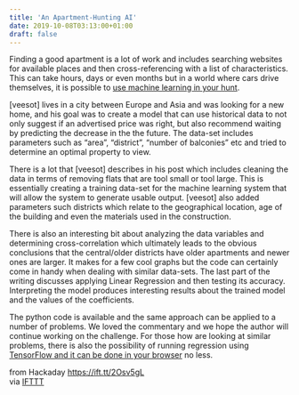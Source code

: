 ```yaml
---
title: 'An Apartment-Hunting AI'
date: 2019-10-08T03:13:00+01:00
draft: false
---
```


Finding a good apartment is a lot of work and includes searching websites for available places and then cross-referencing with a list of characteristics. This can take hours, days or even months but in a world where cars drive themselves, it is possible to [use machine learning in your hunt](https://habr.com/en/post/468053/).

\[veesot\] lives in a city between Europe and Asia and was looking for a new home, and his goal was to create a model that can use historical data to not only suggest if an advertised price was right, but also recommend waiting by predicting the decrease in the the future. The data-set includes parameters such as “area”, “district”, “number of balconies” etc and tried to determine an optimal property to view.

There is a lot that \[veesot\] describes in his post which includes cleaning the data in terms of removing flats that are tool small or tool large. This is essentially creating a training data-set for the machine learning system that will allow the system to generate usable output. \[veesot\] also added parameters such districts which relate to the geographical location, age of the building and even the materials used in the construction.

There is also an interesting bit about analyzing the data variables and determining cross-correlation which ultimately leads to the obvious conclusions that the central/older districts have older apartments and newer ones are larger. It makes for a few cool graphs but the code can certainly come in handy when dealing with similar data-sets. The last part of the writing discusses applying Linear Regression and then testing its accuracy. Interpreting the model produces interesting results about the trained model and the values of the coefficients.

The python code is available and the same approach can be applied to a number of problems. We loved the commentary and we hope the author will continue working on the challenge. For those how are looking at similar  problems, there is also the possibility of running regression using [TensorFlow and it can be done in your browser](https://hackaday.com/2018/04/16/tensorflow-in-your-browser/) no less.

  
  
from Hackaday https://ift.tt/2Osv5gL  
via [IFTTT](https://ifttt.com/?ref=da&site=blogger)